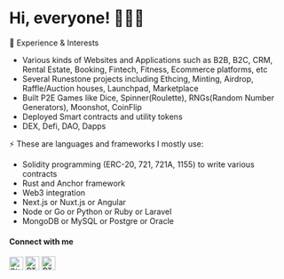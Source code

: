 <h1 align="left"> Hi, everyone! 👋🙋‍♂️ </h1>

<!-- ![pump.fun fork, pump.fun bundling, meme coin launchpad, web3 game development, jackpot, crash, minesweeper, tower, dice, bot development, cli bot, telegram bot, solana token sniper, discord bot](./git/slider.gif) -->

🌱 Experience & Interests

- Various kinds of Websites and Applications such as B2B, B2C, CRM, Rental Estate, Booking, Fintech, Fitness, Ecommerce platforms, etc
- Several Runestone projects including Ethcing, Minting, Airdrop, Raffle/Auction houses, Launchpad, Marketplace
- Built P2E Games like Dice, Spinner(Roulette), RNGs(Random Number Generators), Moonshot, CoinFlip
- Deployed Smart contracts and utility tokens
- DEX, Defi, DAO, Dapps
    
⚡ These are languages and frameworks I mostly use:
  
- Solidity programming (ERC-20, 721, 721A, 1155) to write various contracts
- Rust and Anchor framework
- Web3 integration
- Next.js or Nuxt.js or Angular
- Node or Go or Python or Ruby or Laravel
- MongoDB or MySQL or Postgre or Oracle
  
#### Connect with me
<p align="left">
<a href="https://twitter.com/nkTech4Btc" target="blank"><img align="center" src="https://seeklogo.com/images/T/twitter-2012-positive-logo-916EDF1309-seeklogo.com.png" alt="Bitmain Twitter" height="24" width="25" /></a>
<a href="https://t.me/opensea712" target="blank"><img align="center" src="https://seeklogo.com/images/T/telegram-new-2019-logo-060F2D4B81-seeklogo.com.png" alt="₿TC-$OD telegram: opensea712" height="25" width="25" /></a>
<a href="https://discord.gg/989350497716695080" target="blank"><img align="center" src="https://seeklogo.com/images/D/discord-logo-7A1EC3216C-seeklogo.com.png" alt="₿TC-$OD: discord #989350497716695080" height="25" width="25" /></a>
</p>
  
